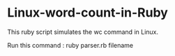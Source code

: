 # Linux-word-count-in-Ruby

This ruby script simulates the wc command in Linux. 

Run this command :  ruby parser.rb filename

